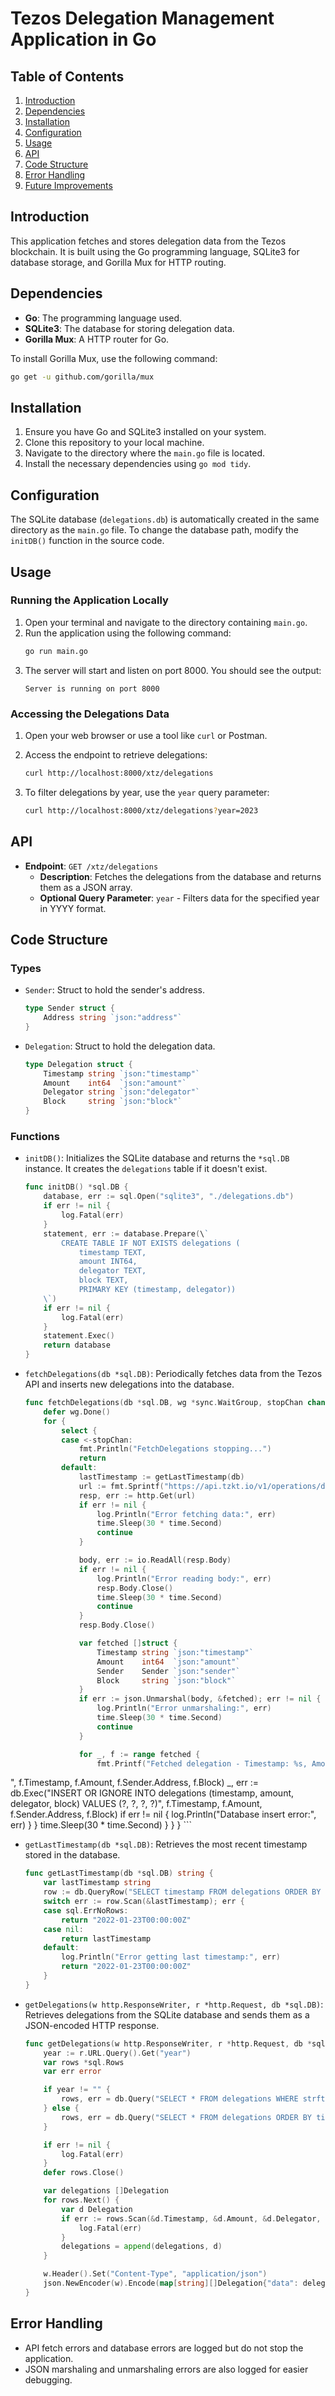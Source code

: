 
# Tezos Delegation Management Application in Go

## Table of Contents

1. [Introduction](#introduction)
2. [Dependencies](#dependencies)
3. [Installation](#installation)
4. [Configuration](#configuration)
5. [Usage](#usage)
6. [API](#api)
7. [Code Structure](#code-structure)
8. [Error Handling](#error-handling)
9. [Future Improvements](#future-improvements)

## Introduction

This application fetches and stores delegation data from the Tezos blockchain. It is built using the Go programming language, SQLite3 for database storage, and Gorilla Mux for HTTP routing.

## Dependencies

- **Go**: The programming language used.
- **SQLite3**: The database for storing delegation data.
- **Gorilla Mux**: A HTTP router for Go.

To install Gorilla Mux, use the following command:
```sh
go get -u github.com/gorilla/mux
```

## Installation

1. Ensure you have Go and SQLite3 installed on your system.
2. Clone this repository to your local machine.
3. Navigate to the directory where the `main.go` file is located.
4. Install the necessary dependencies using `go mod tidy`.

## Configuration

The SQLite database (`delegations.db`) is automatically created in the same directory as the `main.go` file. To change the database path, modify the `initDB()` function in the source code.

## Usage

### Running the Application Locally

1. Open your terminal and navigate to the directory containing `main.go`.
2. Run the application using the following command:
    ```sh
    go run main.go
    ```
3. The server will start and listen on port 8000. You should see the output:
    ```
    Server is running on port 8000
    ```

### Accessing the Delegations Data

1. Open your web browser or use a tool like `curl` or Postman.
2. Access the endpoint to retrieve delegations:
    ```sh
    curl http://localhost:8000/xtz/delegations
    ```

3. To filter delegations by year, use the `year` query parameter:
    ```sh
    curl http://localhost:8000/xtz/delegations?year=2023
    ```

## API

- **Endpoint**: `GET /xtz/delegations`
    - **Description**: Fetches the delegations from the database and returns them as a JSON array.
    - **Optional Query Parameter**: `year` - Filters data for the specified year in YYYY format.

## Code Structure

### Types

- `Sender`: Struct to hold the sender's address.
    ```go
    type Sender struct {
        Address string `json:"address"`
    }
    ```

- `Delegation`: Struct to hold the delegation data.
    ```go
    type Delegation struct {
        Timestamp string `json:"timestamp"`
        Amount    int64  `json:"amount"`
        Delegator string `json:"delegator"`
        Block     string `json:"block"`
    }
    ```

### Functions

- `initDB()`: Initializes the SQLite database and returns the `*sql.DB` instance. It creates the `delegations` table if it doesn't exist.
    ```go
    func initDB() *sql.DB {
        database, err := sql.Open("sqlite3", "./delegations.db")
        if err != nil {
            log.Fatal(err)
        }
        statement, err := database.Prepare(\`
            CREATE TABLE IF NOT EXISTS delegations (
                timestamp TEXT,
                amount INT64,
                delegator TEXT,
                block TEXT,
                PRIMARY KEY (timestamp, delegator))
        \`)
        if err != nil {
            log.Fatal(err)
        }
        statement.Exec()
        return database
    }
    ```

- `fetchDelegations(db *sql.DB)`: Periodically fetches data from the Tezos API and inserts new delegations into the database.
    ```go
    func fetchDelegations(db *sql.DB, wg *sync.WaitGroup, stopChan chan struct{}) {
        defer wg.Done()
        for {
            select {
            case <-stopChan:
                fmt.Println("FetchDelegations stopping...")
                return
            default:
                lastTimestamp := getLastTimestamp(db)
                url := fmt.Sprintf("https://api.tzkt.io/v1/operations/delegations?timestamp.gt=%s&limit=10000", lastTimestamp)
                resp, err := http.Get(url)
                if err != nil {
                    log.Println("Error fetching data:", err)
                    time.Sleep(30 * time.Second)
                    continue
                }

                body, err := io.ReadAll(resp.Body)
                if err != nil {
                    log.Println("Error reading body:", err)
                    resp.Body.Close()
                    time.Sleep(30 * time.Second)
                    continue
                }
                resp.Body.Close()

                var fetched []struct {
                    Timestamp string `json:"timestamp"`
                    Amount    int64  `json:"amount"`
                    Sender    Sender `json:"sender"`
                    Block     string `json:"block"`
                }
                if err := json.Unmarshal(body, &fetched); err != nil {
                    log.Println("Error unmarshaling:", err)
                    time.Sleep(30 * time.Second)
                    continue
                }

                for _, f := range fetched {
                    fmt.Printf("Fetched delegation - Timestamp: %s, Amount: %d, Delegator: %s, Block: %s
", f.Timestamp, f.Amount, f.Sender.Address, f.Block)
                    _, err := db.Exec("INSERT OR IGNORE INTO delegations (timestamp, amount, delegator, block) VALUES (?, ?, ?, ?)",
                        f.Timestamp, f.Amount, f.Sender.Address, f.Block)
                    if err != nil {
                        log.Println("Database insert error:", err)
                    }
                }
                time.Sleep(30 * time.Second)
            }
        }
    }
    ```

- `getLastTimestamp(db *sql.DB)`: Retrieves the most recent timestamp stored in the database.
    ```go
    func getLastTimestamp(db *sql.DB) string {
        var lastTimestamp string
        row := db.QueryRow("SELECT timestamp FROM delegations ORDER BY timestamp DESC LIMIT 1")
        switch err := row.Scan(&lastTimestamp); err {
        case sql.ErrNoRows:
            return "2022-01-23T00:00:00Z"
        case nil:
            return lastTimestamp
        default:
            log.Println("Error getting last timestamp:", err)
            return "2022-01-23T00:00:00Z"
        }
    }
    ```

- `getDelegations(w http.ResponseWriter, r *http.Request, db *sql.DB)`: Retrieves delegations from the SQLite database and sends them as a JSON-encoded HTTP response.
    ```go
    func getDelegations(w http.ResponseWriter, r *http.Request, db *sql.DB) {
        year := r.URL.Query().Get("year")
        var rows *sql.Rows
        var err error

        if year != "" {
            rows, err = db.Query("SELECT * FROM delegations WHERE strftime('%Y', timestamp) = ? ORDER BY timestamp DESC", year)
        } else {
            rows, err = db.Query("SELECT * FROM delegations ORDER BY timestamp DESC")
        }

        if err != nil {
            log.Fatal(err)
        }
        defer rows.Close()

        var delegations []Delegation
        for rows.Next() {
            var d Delegation
            if err := rows.Scan(&d.Timestamp, &d.Amount, &d.Delegator, &d.Block); err != nil {
                log.Fatal(err)
            }
            delegations = append(delegations, d)
        }

        w.Header().Set("Content-Type", "application/json")
        json.NewEncoder(w).Encode(map[string][]Delegation{"data": delegations})
    }
    ```

## Error Handling

- API fetch errors and database errors are logged but do not stop the application.
- JSON marshaling and unmarshaling errors are also logged for easier debugging.

